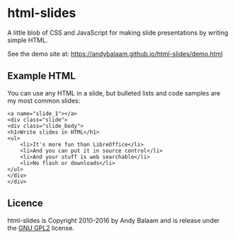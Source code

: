 # html-slides

A little blob of CSS and JavaScript for making slide presentations by writing simple HTML.

See the demo site at: https://andybalaam.github.io/html-slides/demo.html

## Example HTML

You can use any HTML in a slide, but bulleted lists and code samples are my most common slides:

```
<a name="slide_1"></a>
<div class="slide">
<div class="slide_body">
<h1>Write slides in HTML</h1>
<ul>
    <li>It's more fun than LibreOffice</li>
    <li>And you can put it in source control</li>
    <li>And your stuff is web searchable</li>
    <li>No flash or downloads</li>
</ul>
</div>
</div>
```

## Licence

html-slides is Copyright 2010-2016 by Andy Balaam and is release under the [GNU GPL2](LICENCE) license.
